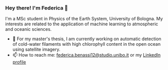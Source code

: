 ### Hey there! I'm Federica 👋

<!--
**fedebenassi/fedebenassi** is a ✨ _special_ ✨ repository because its `README.md` (this file) appears on your GitHub profile.
-->

I'm a MSc student in Physics of the Earth System, University of Bologna. My interests are related to the application of machine learning to atmospheric and oceanic sciences.

- 🔭 For my master's thesis, I am currently working on automatic detection of cold-water filaments with high chlorophyll content in the open ocean using satellite imagery. 
- 📫 How to reach me: federica.benassi12@studio.unibo.it or my [LinkedIn profile](https://www.linkedin.com/in/federica-benassi-3b3113238/)

<!--
- 👯 I’m looking to collaborate on ...
- 🤔 I’m looking for help with ...
- 💬 Ask me about ...
- 😄 Pronouns: ...
- ⚡ Fun fact: ...
-->
